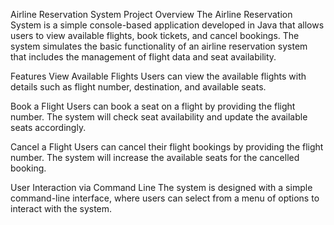 Airline Reservation System
Project Overview
The Airline Reservation System is a simple console-based application developed in Java that allows users to view available flights, book tickets, and cancel bookings. The system simulates the basic functionality of an airline reservation system that includes the management of flight data and seat availability.

Features
View Available Flights
Users can view the available flights with details such as flight number, destination, and available seats.

Book a Flight
Users can book a seat on a flight by providing the flight number. The system will check seat availability and update the available seats accordingly.

Cancel a Flight
Users can cancel their flight bookings by providing the flight number. The system will increase the available seats for the cancelled booking.

User Interaction via Command Line
The system is designed with a simple command-line interface, where users can select from a menu of options to interact with the system.
